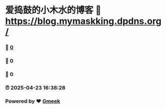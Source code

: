 # 爱捣鼓的小木水的博客 :link: https://blog.mymaskking.dpdns.org/ 
### :page_facing_up: [0](https://blog.mymaskking.dpdns.org//tag.html) 
### :speech_balloon: 0 
### :hibiscus: 0 
### :alarm_clock: 2025-04-23 16:38:28 
### Powered by :heart: [Gmeek](https://github.com/Meekdai/Gmeek)
